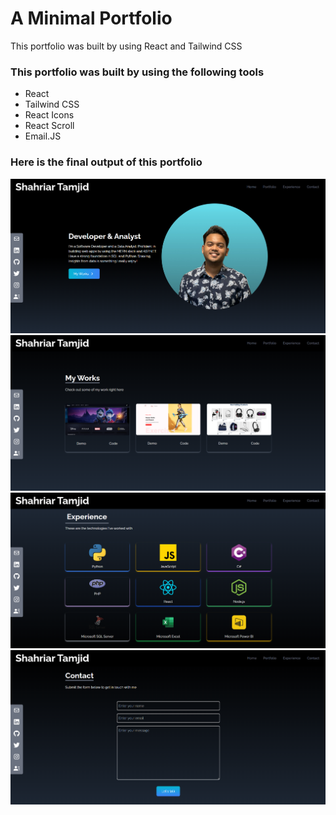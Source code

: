 # A Minimal Portfolio

This portfolio was built by using React and Tailwind CSS

### This portfolio was built by using the following tools

- React
- Tailwind CSS
- React Icons
- React Scroll
- Email.JS

### Here is the final output of this portfolio

![image](/public/screenshots/header.png)
![image](/public/screenshots/projects.png)
![image](/public/screenshots/experience.png)
![image](/public/screenshots/contact.png)
